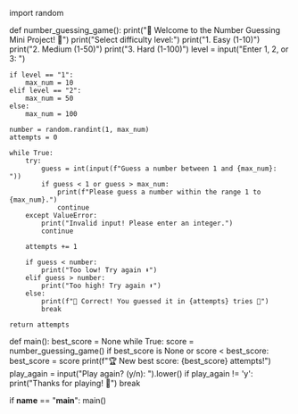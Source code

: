 import random

def number_guessing_game():
    print("🎲 Welcome to the Number Guessing Mini Project! 🎲")
    print("Select difficulty level:")
    print("1. Easy (1-10)")
    print("2. Medium (1-50)")
    print("3. Hard (1-100)")
    level = input("Enter 1, 2, or 3: ")

    if level == "1":
        max_num = 10
    elif level == "2":
        max_num = 50
    else:
        max_num = 100

    number = random.randint(1, max_num)
    attempts = 0

    while True:
        try:
            guess = int(input(f"Guess a number between 1 and {max_num}: "))
            if guess < 1 or guess > max_num:
                print(f"Please guess a number within the range 1 to {max_num}.")
                continue
        except ValueError:
            print("Invalid input! Please enter an integer.")
            continue

        attempts += 1

        if guess < number:
            print("Too low! Try again ⬇️")
        elif guess > number:
            print("Too high! Try again ⬆️")
        else:
            print(f"🎉 Correct! You guessed it in {attempts} tries 🎉")
            break

    return attempts

def main():
    best_score = None
    while True:
        score = number_guessing_game()
        if best_score is None or score < best_score:
            best_score = score
            print(f"🏆 New best score: {best_score} attempts!")
        play_again = input("Play again? (y/n): ").lower()
        if play_again != 'y':
            print("Thanks for playing! 👋")
            break

if __name__ == "__main__":
    main()
